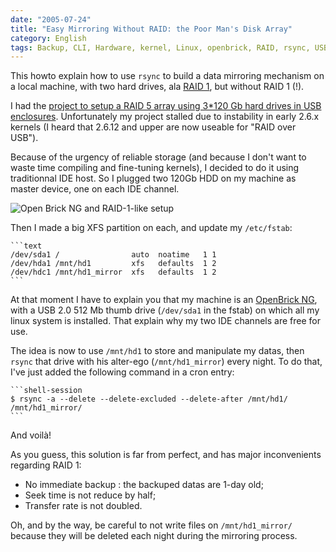 ```yaml
---
date: "2005-07-24"
title: "Easy Mirroring Without RAID: the Poor Man's Disk Array"
category: English
tags: Backup, CLI, Hardware, kernel, Linux, openbrick, RAID, rsync, USB, XFS, cron
---
```


This howto explain how to use `rsync` to build a data mirroring mechanism on a local machine, with two hard drives, ala [RAID 1](https://en.wikipedia.org/wiki/RAID1), but without RAID 1 (!).

I had the [project to setup a RAID 5 array using 3*120 Gb hard drives in USB enclosures]({filename}/2005/creer-un-espace-de-stockage-fiable-avec-raid-5-et-lvm-sous-linux.md). Unfortunately my project stalled due to instability in early 2.6.x kernels (I heard that 2.6.12 and upper are now useable for "RAID over USB").

Because of the urgency of reliable storage (and because I don't want to waste time compiling and fine-tuning kernels), I decided to do it using traditionnal IDE host. So I plugged two 120Gb HDD on my machine as master device, one on each IDE channel.

![Open Brick NG and RAID-1-like setup]({attach}photo_f3.jpg)

Then I made a big XFS partition on each, and update my `/etc/fstab`:

    ```text
    /dev/sda1 /                auto  noatime   1 1
    /dev/hda1 /mnt/hd1         xfs   defaults  1 2
    /dev/hdc1 /mnt/hd1_mirror  xfs   defaults  1 2
    ```

At that moment I have to explain you that my machine is an [OpenBrick NG](https://web.archive.org/web/20060822232700/https://www.storever.com/product/openbrick/openbrick-ng), with a USB 2.0 512 Mb thumb drive (`/dev/sda1` in the fstab) on which all my linux system is installed. That explain why my two IDE channels are free for use.

The idea is now to use `/mnt/hd1` to store and manipulate my datas, then `rsync` that drive with his alter-ego (`/mnt/hd1_mirror`) every night. To do that, I've just added the following command in a cron entry:

    ```shell-session
    $ rsync -a --delete --delete-excluded --delete-after /mnt/hd1/ /mnt/hd1_mirror/
    ```

And voilà!

As you guess, this solution is far from perfect, and has major inconvenients regarding RAID 1:

  * No immediate backup : the backuped datas are 1-day old;
  * Seek time is not reduce by half;
  * Transfer rate is not doubled.

Oh, and by the way, be careful to not write files on `/mnt/hd1_mirror/` because they will be deleted each night during the mirroring process.
